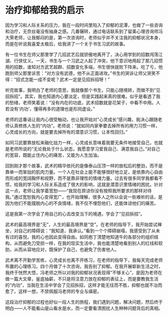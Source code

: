 # 治疗抑郁给我的启示

因为学习和人际关系的压力，我在一段时间里陷入了抑郁的泥潭，也做了一些咨询和治疗，无奈丝毫没有抽身之感。几番辗转，通过电话联系到了留美心理咨询师冯大荣老师，让我郁闷的是，第一次咨询时，老师似乎并不关注我的抑郁状况本身，而是在听说我喜爱太极后，给我讲了一个关于书生习武的故事。 

有一位书生在师父那里学了几招武艺后就骄傲地离开了，决心用学到的招数闯荡江湖、行侠仗义。一天，书生与一个习武之人起了冲突，他下意识地用起了那几招惯用的招数，谁知对方武艺超群、招数变化多端，书生很快就败下阵来。吃了亏，他跑到师父那里诉苦：“对方没有武德，他不从正面进攻。”书生的哭诉让师父哭笑不得：“招式怎能一成不变呢？武术一定是见招拆招呀！” 

听完故事，我明白了老师的意思，我就像那个书生，只能心随境转，而做不到“见招拆招”。其实，我也知道内心要淡定，但是实践起来真的很难。似乎是看透了我的愁绪，老师笑着说：“没有内在的功底，武术招数就是花架子，中看不中用。人若没有‘内功’，懂得再多的道理也是形同虚设。” 

老师的这番话让我内心很受触动，也让我开始对“心灵成长”感兴趣，我决心跟随老师认真修炼人生的“内功”。老师说：“就如同内家拳要去掉所有的用力习惯一样，心灵成长的方向，就是要去掉所有的潜意识习惯，让本性回归。” 

如同习武要靠放松来融化拙力一样，心灵成长意味着我要无条件地接受自己，也就是老师所说的“无论我处于什么状态，我愿意学习爱我自己、满意我自己。”对自己的宽容，既能止住内心的痛苦，又能为人生加油。 

回到刚才那个故事，武术的精华依托的是像泰山压顶一样的放松后的整劲，而不是靠单一而笨拙的肌肉力量。一个人在社会上能不能够很好地立足，是依靠内心自由而形成的宽阔胸怀和视野，而不是靠非理性的情绪力量。过去有很多同学我都看不惯，给我的学习和人际关系造成了很大的影响，这就是潜意识里情绪的困扰。针对这一点，老师让我学着宽恕——“我现在原谅你没有按照我所要求的那样对待我。”通过宽恕我内心变得宽广，也开始理解，很多人之所以会说一些难听的话，是因为他们不能摆脱内心的不良情绪，我不仅不埋怨他们，还能体谅他们的痛苦。 

这是我第一次学会了用自己的心去改变当下的境遇，学会了“见招拆招”。 

武术的最高境界是“无”，人生的最高境界是“空”。在老师的指导下，我开始尝试禅坐，对自己的障碍说：“我知道，我承认。”看到一个个障碍崩塌，我感受到了从未有过的喜悦，我的心也因此变得自由。如同庖丁清楚地知道牛的各部分的组织结构，从而避免刀受损一样，在我的现实生活中，我也能清楚地看到别人的红线和软肋，从而从容地应对，既保护了自己，也避免了伤害他人。 

武术离不开勤学苦练，心灵成长也离不开练习，在老师的指导下，我每天完成老师布置的心理练习。四个月做了十次咨询，我告别了抑郁。在我开展崭新生活之时，我终于恍然大悟，冯老师之所以对我的抑郁状况表现得“不够关心”，是因为老师在做一篇大文章，釜底抽薪，不只是将注意力放在抑郁的表征上，而是要教我生活的“内功”，当我在生活中学会了见招拆招，这样才能无往而不胜，抑郁也就不治而愈了。这样一想，不禁佩服冯老师的专业与缜密。 

这段治疗抑郁的过程也好似一段人生的旅程，我们遇到问题，解决问题，然后终于明白——人不能看山是山看水是水，而一定要看清困扰人生种种问题背后的真相。